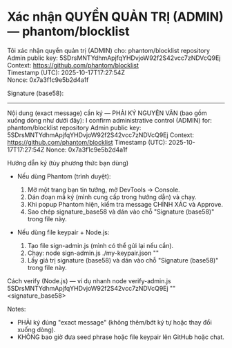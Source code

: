 # Xác nhận QUYỀN QUẢN TRỊ (ADMIN) — phantom/blocklist

Tôi xác nhận quyền quản trị (ADMIN) cho: phantom/blocklist repository  
Admin public key: 5SDrsMNTYdhmApjfqYHDvjoW92f2S42vcc7zNDVcQ9Ej  
Context: https://github.com/phantom/blocklist  
Timestamp (UTC): 2025-10-17T17:27:54Z  
Nonce: 0x7a3f1c9e5b2d4a1f

Signature (base58): <paste-signature-here>

---

Nội dung (exact message) cần ký — PHẢI KÝ NGUYÊN VĂN (bao gồm xuống dòng như dưới đây):
I confirm administrative control (ADMIN) for: phantom/blocklist repository
Admin public key: 5SDrsMNTYdhmApjfqYHDvjoW92f2S42vcc7zNDVcQ9Ej
Context: https://github.com/phantom/blocklist
Timestamp (UTC): 2025-10-17T17:27:54Z
Nonce: 0x7a3f1c9e5b2d4a1f

Hướng dẫn ký (tùy phương thức bạn dùng)
- Nếu dùng Phantom (trình duyệt):
  1. Mở một trang bạn tin tưởng, mở DevTools → Console.  
  2. Dán đoạn mã ký (mình cung cấp trong hướng dẫn) và chạy.  
  3. Khi popup Phantom hiện, kiểm tra message CHÍNH XÁC và Approve.  
  4. Sao chép signature_base58 và dán vào chỗ "Signature (base58)" trong file này.

- Nếu dùng file keypair + Node.js:
  1. Tạo file sign-admin.js (mình có thể gửi lại nếu cần).  
  2. Chạy:
     node sign-admin.js ./my-keypair.json "<exact message text above>"
  3. Lấy giá trị signature (base58) và dán vào chỗ "Signature (base58)" trong file này.

Cách verify (Node.js) — ví dụ nhanh
node verify-admin.js 5SDrsMNTYdhmApjfqYHDvjoW92f2S42vcc7zNDVcQ9Ej "<exact message text above>" <signature_base58>

Notes:
- PHẢI ký đúng "exact message" (không thêm/bớt ký tự hoặc thay đổi xuống dòng).  
- KHÔNG bao giờ đưa seed phrase hoặc file keypair lên GitHub hoặc chat.